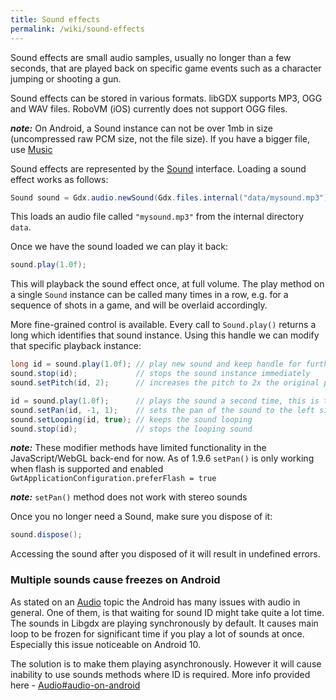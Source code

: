 ```yaml
---
title: Sound effects
permalink: /wiki/sound-effects
---
```

Sound effects are small audio samples, usually no longer than a few seconds, that are played back on specific game events such as a character jumping or shooting a gun.

Sound effects can be stored in various formats. libGDX supports MP3, OGG and WAV files.
RoboVM (iOS) currently does not support OGG files.

***note:*** On Android, a Sound instance can not be over 1mb in size (uncompressed raw PCM size, not the file size). If you have a bigger file, use  [Music](/wiki/streaming-music)

Sound effects are represented by the [Sound](http://libgdx.badlogicgames.com/nightlies/docs/api/com/badlogic/gdx/audio/Sound.html) interface. Loading a sound effect works as follows:

```java
Sound sound = Gdx.audio.newSound(Gdx.files.internal("data/mysound.mp3"));
```

This loads an audio file called `"mysound.mp3"` from the internal directory `data`.

Once we have the sound loaded we can play it back:

```java
sound.play(1.0f);
```

This will playback the sound effect once, at full volume. The play method on a single `Sound` instance can be called many times in a row, e.g. for a sequence of shots in a game, and will be overlaid accordingly.

More fine-grained control is available. Every call to `Sound.play()` returns a long which identifies that sound instance. Using this handle we can modify that specific playback instance:

```java
long id = sound.play(1.0f); // play new sound and keep handle for further manipulation
sound.stop(id);             // stops the sound instance immediately
sound.setPitch(id, 2);      // increases the pitch to 2x the original pitch

id = sound.play(1.0f);      // plays the sound a second time, this is treated as a different instance
sound.setPan(id, -1, 1);    // sets the pan of the sound to the left side at full volume
sound.setLooping(id, true); // keeps the sound looping
sound.stop(id);             // stops the looping sound 
```

***note:*** These modifier methods have limited functionality in the JavaScript/WebGL back-end for now. As of 1.9.6 `setPan()` is only working when flash is supported and enabled `GwtApplicationConfiguration.preferFlash = true`

***note:*** `setPan()` method does not work with stereo sounds

Once you no longer need a Sound, make sure you dispose of it:

```java
sound.dispose();
```

Accessing the sound after you disposed of it will result in undefined errors.

### Multiple sounds cause freezes on Android
As stated on an [Audio](/wiki/audio) topic the Android has many issues with audio in general. One of them, is that waiting for sound ID might take quite a lot time.  The sounds in Libgdx are playing synchronously by default. It causes main loop to be frozen for significant time if you play a lot of sounds at once. Especially this issue noticeable on Android 10.

The solution is to make them playing asynchronously. However it will cause inability to use sounds methods where ID is required. More info provided here - [Audio#audio-on-android](/wiki/audio#audio-on-android)
